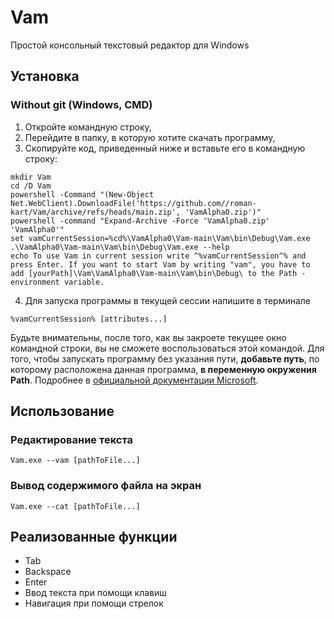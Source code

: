 # Vam
Простой консольный текстовый редактор для Windows
## Установка
### Without git (Windows, CMD)
1. Откройте командную строку,
2. Перейдите в папку, в которую хотите скачать программу,
3. Скопируйте код, приведенный ниже и вставьте его в командную строку:
```
mkdir Vam
cd /D Vam  
powershell -Command "(New-Object Net.WebClient).DownloadFile('https://github.com//roman-kart/Vam/archive/refs/heads/main.zip', 'VamAlpha0.zip')" 
powershell -command "Expand-Archive -Force 'VamAlpha0.zip' 'VamAlpha0'"
set vamCurrentSession=%cd%\VamAlpha0\Vam-main\Vam\bin\Debug\Vam.exe  
.\VamAlpha0\Vam-main\Vam\bin\Debug\Vam.exe --help 
echo To use Vam in current session write ^%vamCurrentSession^% and press Enter. If you want to start Vam by writing "vam", you have to add [yourPath]\Vam\VamAlpha0\Vam-main\Vam\bin\Debug\ to the Path - environment variable.
```
4. Для запуска программы в текущей сессии напишите в терминале
```
%vamCurrentSession% [attributes...]
```
Будьте внимательны, после того, как вы закроете текущее окно командной строки, вы не сможете воспользоваться этой командой.
Для того, чтобы запускать программу без указания пути, 
**добавьте путь**, по которому расположена данная программа, **в переменную окружения Path**.
Подробнее в [официальной документации Microsoft](https://docs.microsoft.com/ru-ru/previous-versions/office/developer/sharepoint-2010/ee537574(v=office.14)).
## Использование
### Редактирование текста
```
Vam.exe --vam [pathToFile...]
```
### Вывод содержимого файла на экран
```
Vam.exe --cat [pathToFile...]
```
## Реализованные функции
- Tab
- Backspace 
- Enter
- Ввод текста при помощи клавиш
- Навигация при помощи стрелок
